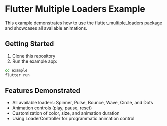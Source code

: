# Flutter Multiple Loaders Example

This example demonstrates how to use the flutter_multiple_loaders package and showcases all available animations.

## Getting Started

1. Clone this repository
2. Run the example app:

```bash
cd example
flutter run
```

## Features Demonstrated

- All available loaders: Spinner, Pulse, Bounce, Wave, Circle, and Dots
- Animation controls (play, pause, reset)
- Customization of color, size, and animation duration
- Using LoaderController for programmatic animation control
